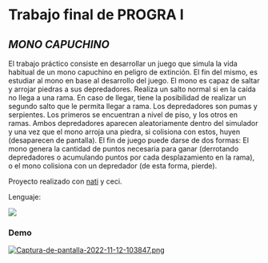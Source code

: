 # **Trabajo final de PROGRA I**
## _MONO CAPUCHINO_

  El trabajo práctico consiste en desarrollar un juego que simula la
vida habitual de un mono capuchino en peligro de extinción. El fin del
mismo, es estudiar al mono en base al desarrollo del juego.
  El mono es capaz de saltar y arrojar piedras a sus depredadores.
Realiza un salto normal si en la caída no llega a una rama. En caso de
llegar, tiene la posibilidad de realizar un segundo salto que le permita
llegar a rama.
  Los depredadores son pumas y serpientes. Los primeros se
encuentran a nivel de piso, y los otros en ramas. Ambos depredadores
aparecen aleatoriamente dentro del simulador y una vez que el mono arroja
una piedra, si colisiona con estos, huyen (desaparecen de pantalla).
  El fin de juego puede darse de dos formas: El mono genera la
cantidad de puntos necesaria para ganar (derrotando depredadores o
acumulando puntos por cada desplazamiento en la rama), o el mono colisiona
con un depredador (de esta forma, pierde).
    
Proyecto realizado con [nati](https://github.com/natag712) y ceci.

Lenguaje:

![](https://img.shields.io/badge/java-%23ED8B00.svg?style=for-the-badge&logo=java&logoColor=white)

### Demo
[![Captura-de-pantalla-2022-11-12-103847.png](https://i.postimg.cc/1XFTWkR8/Captura-de-pantalla-2022-11-12-103847.png)](https://postimg.cc/vxQ3TSVy)
